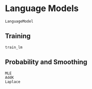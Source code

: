 # Language Models

```@docs
LanguageModel
```

## Training

```@docs
train_lm
```

<!-- ## Evaluation -->

<!-- ## Generation -->

## Probability and Smoothing

```@docs
MLE
AddK
Laplace
```
